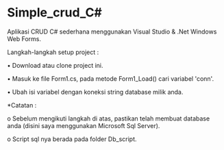 # Simple_crud_C#
Aplikasi CRUD C# sederhana menggunakan Visual Studio & .Net Windows Web Forms.

Langkah-langkah setup project :

•	Download atau clone project ini.

•	Masuk ke file Form1.cs, pada metode Form1_Load() cari variabel 'conn'.

•	Ubah isi variabel dengan koneksi string database milik anda.

*Catatan : 

o	Sebelum mengikuti langkah di atas, pastikan telah membuat database anda (disini saya menggunakan Microsoft Sql Server).

o	Script sql nya berada pada folder Db_script.
